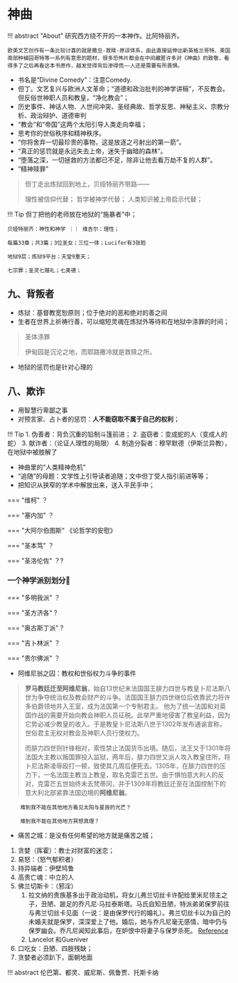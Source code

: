 # 神曲

!!! abstract "About"
    研究西方绕不开的一本神作。比阿特丽齐。

    欧美文艺创作有一条比较讨喜的就是撒旦-救赎-原谅体系，由此直接延伸出新英格兰哥特、美国南部种植园哥特等一系列有意思的题材，很多恐怖片都会在中间藏匿许多对《神曲》的致敬，看得多了之后再看这本书原作，越发觉得背后渗得慌——人还是需要有所畏惧。


- 书名是“Divine Comedy”：注意Comedy.
- 但丁。文艺复兴与欧洲人文革命；“道德和政治批判的神学讲稿”，不反教会。但反俗世神职人员和教皇，“净化教会”；
- 历史事件、神话人物、人世间冲突、圣经典故、哲学反思、神秘主义、宗教分析、政治辩护、道德审判
- “教会”和“帝国”这两个太阳引导人类走向幸福；
- 思考你的世俗秩序和精神秩序。
- “你将舍弃一切最珍贵的事物，这是放逐之弓射出的第一箭”。
- “真正的惩罚就是永远失去上帝，迷失于幽暗的森林”。
- “堕落之深，一切拯救的方法都已不足，除非让他去看万劫不复的人群”。
- “精神赎罪”

> 但丁走出炼狱回到地上，贝娅特丽齐带路——
>
> 理性被信仰代替；
> 哲学被神学代替；
> 人类知识被上帝启示代替；



!!! Tip
    但丁把他的老师放在地狱的“施暴者”中；

    贝娅特丽齐：神性和神学 ｜｜ 维吉尔：理性；

    每篇33章；共3篇；3位圣女；三位一体；Lucifer有3张脸

    地狱9层；炼狱9平台；天堂9重天；

    七宗罪；圣灵七赠礼；七美德；


## 九、背叛者

- 炼狱：基督教宽恕原则；位于绝对的恶和绝对的善之间
- 生者在世界上祈祷行善，可以缩短灵魂在炼狱外等待和在地狱中涤罪的时间；
> 圣体涤罪
>
> 伊甸园是沉沦之地，而耶路撒冷就是救赎之所。

- 地狱的惩罚也是针对心理的

## 八、欺诈

- 用智慧行卑鄙之事
- 对预言家、占卜者的惩罚：**人不能窃取不属于自己的权利**；
  
!!! Tip
    1. 伪善者：背负沉重的铅制斗篷前进；
    2. 盗窃者：变成蛇的人（变成人的蛇）
    3. 献诈者：（论证人理性的局限）
    4. 制造分裂者：穆罕默德（伊斯兰异教），在地狱中被肢解了

- 神曲里的“人类精神危机”
- “追随”的母题：文学性上引导读者追随；文中但丁受人指引前进等等；
- 把知识从狭窄的学术中解放出来，送入平民手中；

=== "维柯"
    ？

=== "塞内加"
    ？

=== "大阿尔伯图斯"
    《论哲学的安慰》

=== "圣本笃"
    ？

=== "圣洛伦佐"
    ？?


### 一个神学派别划分🌟

=== "多明我派"
    ？

=== "圣方济各"
    ?

=== "奥古斯丁派"
    ?

=== "吉卜林派"
    ？

=== "贵尔佛派"
    ？
    

- 阿维尼翁之囚：教权和世俗权力斗争的事件
> **罗马教廷迁至阿维尼翁**，始自13世纪末法国国王腓力四世与教皇卜尼法斯八世为争夺统治权及教会财产的斗争。法国国王腓力四世继位后依靠武力将许多伯爵领地并入王室，成为法国第一个专制君主。
他为了统一法国和对英国作战的需要开始向教会神职人员征税。此举严重地侵害了教皇利益，因为它势必减少教皇的收入。于是教皇卜尼法斯八世于1302年发布通谕宣称，世俗君主无权对教会及神职人员行使权力。
> 
> 而腓力四世则针锋相对，索性禁止法国货币出境。随后，法王又于1301年将法国大主教以叛国罪投入监狱，两年后，腓力四世又派人攻入教皇住所，将卜尼法斯凌辱殴打一顿，致使其几周后便死去。1305年，在腓力四世的压力下，一名法国主教当上教皇，取名克雷芒五世。由于惧怕意大利人的反对，克雷芒五世始终未去梵蒂冈，并于1309年将教廷迁至在法国控制下的意大利北部紧靠法国边境的**阿维尼翁**。

``` 
    难到我不能在其他地方看见太阳与星辰的光芒？

    难到我不能在其他地方冥想真理？
```

- 痛苦之城：是没有任何希望的地方就是痛苦之城；
  
1. 贪婪（挥霍）：教士对财富的迷恋；
2. 易怒：（怒气郁积者）
3. 持异端者：伊壁鸠鲁
4. 高贵亡魂：中立的人
5. 佛兰切斯卡：（邪淫）
      1. 拉文纳的贵族基多出于政治动机，将女儿弗兰切丝卡许配给里米尼领主之子，丑陋、跛足的乔凡尼·马拉泰斯塔。马氏自知丑陋，特派弟弟保罗前往与弗兰切丝卡见面（一说：是由保罗代行的婚礼）。弗兰切丝卡以为自己的未婚夫就是保罗，深深爱上了他。婚后，她与乔凡尼毫无感情，暗中仍与保罗幽会。乔凡尼闻知此事后，在妒恨中将妻子与保罗杀死。 [Reference](https://www.douban.com/note/740043722/?_i=7306503bCXd05I)
      2. Lancelot 和Gueniver
6. 口吃女：丑陋、四肢残缺；
7. 贪婪者必须趴下，面朝地面

!!! abstract
    伦巴第、都灵、威尼斯、佩鲁贾、托斯卡纳